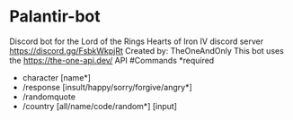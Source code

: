# Palantir-bot
Discord bot for the Lord of the Rings Hearts of Iron IV discord server 
https://discord.gg/FsbkWkpjRt 
Created by: TheOneAndOnly
This bot uses the https://the-one-api.dev/ API
#Commands *required
- character [name*]
- /response [insult/happy/sorry/forgive/angry*]
- /randomquote
- /country [all/name/code/random*] [input]

